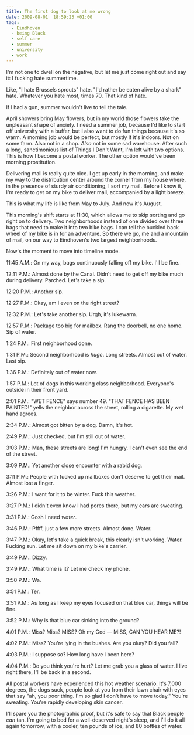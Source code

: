 ```yaml
---
title: The first dog to look at me wrong
date: 2009-08-01  18:59:23 +01:00
tags:
  - Eindhoven
  - being Black
  - self care
  - summer
  - university
  - work
---
```

I'm not one to dwell on the negative, but let me just come right out and say it: I fucking hate summertime.

Like, "I hate Brussels sprouts" hate. "I'd rather be eaten alive by a shark" hate. Whatever you hate most, times 70. That kind of hate.

If I had a gun, summer wouldn't live to tell the tale.

April showers bring May flowers, but in my world those flowers take the unpleasant shape of anxiety. I need a summer job, because I'd like to start off university with a buffer, but I also want to do fun things because it's so warm. A morning job would be perfect, but mostly if it's indoors. Not on some farm. Also not in a shop. _Also_ not in some sad warehouse. After such a long, sanctimonious list of Things I Don't Want, I'm left with two options. This is how I become a postal worker. The other option would've been morning prostitution.

Delivering mail is really quite nice. I get up early in the morning, and make my way to the distribution center around the corner from my house where, in the presence of sturdy air conditioning, I sort my mail. Before I know it, I'm ready to get on my bike to deliver mail, accompanied by a light breeze.

This is what my life is like from May to July. And now it's August.

This morning's shift starts at 11:30, which allows me to skip sorting and go right on to delivery. Two neighborhoods instead of one divided over three bags that need to make it into two bike bags. I can tell the buckled back wheel of my bike is in for an adventure. So there we go, me and a mountain of mail, on our way to Eindhoven's two largest neighborhoods.

Now's the moment to move into timeline mode.

11:45 A.M.: On my way, bags continuously falling off my bike. I'll be fine.

12:11 P.M.: Almost done by the Canal. Didn't need to get off my bike much during delivery. Parched. Let's take a sip.

12:20 P.M.: Another sip.

12:27 P.M.: Okay, am I even on the right street?

12:32 P.M.: Let's take another sip. Urgh, it's lukewarm.

12:57 P.M.: Package too big for mailbox. Rang the doorbell, no one home. Sip of water.

1:24 P.M.: First neighborhood done.

1:31 P.M.: Second neighborhood is _huge_. Long streets. Almost out of water. Last sip.

1:36 P.M.: Definitely out of water now.

1:57 P.M.: Lot of dogs in this working class neighborhood. Everyone's outside in their front yard.

2:01 P.M.: "WET FENCE" says number 49. "THAT FENCE HAS BEEN PAINTED!" yells the neighbor across the street, rolling a cigarette. My wet hand agrees.

2:34 P.M.: Almost got bitten by a dog. Damn, it's hot.

2:49 P.M.: Just checked, but I'm still out of water.

3:03 P.M.: Man, these streets are long! I'm hungry. I can't even see the end of the street.

3:09 P.M.: Yet another close encounter with a rabid dog.

3:11 P.M.: People with fucked up mailboxes don't deserve to get their mail. Almost lost a finger.

3:26 P.M.: I want for it to be winter. Fuck this weather.

3:27 P.M.: I didn't even know I had pores there, but my ears are sweating.

3:31 P.M.: Gosh I need _water_.

3:46 P.M.: Pffff, just a few more streets. Almost done. Water.

3:47 P.M.: Okay, let's take a quick break, this clearly isn't working. Water. Fucking sun. Let me sit down on my bike's carrier.

3:49 P.M.: Dizzy.

3:49 P.M.: What time is it? Let me check my phone.

3:50 P.M.: Wa.

3:51 P.M.: Ter.

3:51 P.M.: As long as I keep my eyes focused on that blue car, things will be fine.

3:52 P.M.: Why is that blue car sinking into the ground?

4:01 P.M.: Miss? Miss? MISS? Oh my God — MISS, CAN YOU HEAR ME?!

4:02 P.M.: Miss? You're lying in the bushes. Are you okay? Did you fall?

4:03 P.M.: I suppose so? How long have I been here?

4:04 P.M.: Do you think you're hurt? Let me grab you a glass of water. I live right there, I'll be back in a second.

All postal workers have experienced this hot weather scenario. It's 7,000 degrees, the dogs suck, people look at you from their lawn chair with eyes that say "ah, you poor thing. I'm so glad I don't have to move today." You're sweating. You're rapidly developing skin cancer.

I'll spare you the photographic proof, but it's safe to say that Black people _can_ tan. I'm going to bed for a well-deserved night's sleep, and I'll do it all again tomorrow,  with a cooler, ten pounds of ice, and 80 bottles of water.